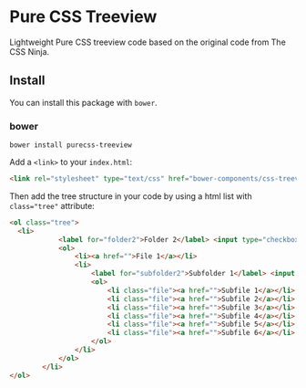 # Pure CSS Treeview

Lightweight Pure CSS treeview code based on the original code from The CSS Ninja.

## Install

You can install this package with `bower`.

### bower

```shell
bower install purecss-treeview
```

Add a `<link>` to your `index.html`:

```html
<link rel="stylesheet" type="text/css" href="bower-components/css-treeview/purecss-treeview.min.css" media="screen">
```

Then add the tree structure in your code by using a html list with `class="tree"` attribute:

```html
<ol class="tree">
  <li>
			<label for="folder2">Folder 2</label> <input type="checkbox" id="folder2" /> 
			<ol>
				<li><a href="">File 1</a></li>
				<li>
					<label for="subfolder2">Subfolder 1</label> <input type="checkbox" id="subfolder2" /> 
					<ol>
						<li class="file"><a href="">Subfile 1</a></li>
						<li class="file"><a href="">Subfile 2</a></li>
						<li class="file"><a href="">Subfile 3</a></li>
						<li class="file"><a href="">Subfile 4</a></li>
						<li class="file"><a href="">Subfile 5</a></li>
						<li class="file"><a href="">Subfile 6</a></li>
					</ol>
				</li>
			</ol>
		</li>
</ol>
```
